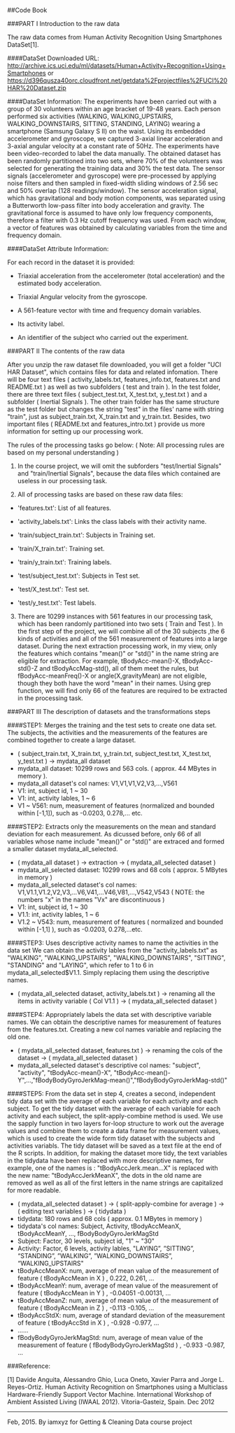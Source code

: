 ##Code Book

###PART I  Introduction to the raw data

The raw data comes from Human Activity Recognition Using Smartphones DataSet[1].

####DataSet Downloaded URL: 
http://archive.ics.uci.edu/ml/datasets/Human+Activity+Recognition+Using+Smartphones
or https://d396qusza40orc.cloudfront.net/getdata%2Fprojectfiles%2FUCI%20HAR%20Dataset.zip


####DataSet Information:
The experiments have been carried out with a group of 30 volunteers within an age bracket of 19-48 years. Each person performed six activities (WALKING, WALKING_UPSTAIRS, WALKING_DOWNSTAIRS, SITTING, STANDING, LAYING) wearing a smartphone (Samsung Galaxy S II) on the waist. Using its embedded accelerometer and gyroscope, we captured 3-axial linear acceleration and 3-axial angular velocity at a constant rate of 50Hz. The experiments have been video-recorded to label the data manually. The obtained dataset has been randomly partitioned into two sets, where 70% of the volunteers was selected for generating the training data and 30% the test data. The sensor signals (accelerometer and gyroscope) were pre-processed by applying noise filters and then sampled in fixed-width sliding windows of 2.56 sec and 50% overlap (128 readings/window). The sensor acceleration signal, which has gravitational and body motion components, was separated using a Butterworth low-pass filter into body acceleration and gravity. The gravitational force is assumed to have only low frequency components, therefore a filter with 0.3 Hz cutoff frequency was used. From each window, a vector of features was obtained by calculating variables from the time and frequency domain.

####DataSet Attribute Information:

For each record in the dataset it is provided:

* Triaxial acceleration from the accelerometer (total acceleration) and the estimated body acceleration.

* Triaxial Angular velocity from the gyroscope.

* A 561-feature vector with time and frequency domain variables.

* Its activity label.

* An identifier of the subject who carried out the experiment.


###PART II  The contents of the raw data

After you unzip the raw dataset file downloaded, you will get a folder "UCI HAR Dataset", which contains files for data and related infomation.
There will be four text files ( activity_labels.txt, features_info.txt, features.txt and README.txt )  as well as two
subfolders ( test and train ). In the test folder, there are three text files ( subject_test.txt, X_test.txt, y_test.txt ) and a subfolder ( Inertial Signals ). The other train folder has the same structure as the test folder but changes the string "test" in the files' name with string "train", just as subject_train.txt, X_train.txt and y_train.txt. Besides, two important files ( README.txt and features_intro.txt ) provide us more information for setting up our processing work.

The rules of the processing tasks go below: ( Note: All processing rules are based on my personal understanding )

1. In the course project, we will omit the subforders "test/Inertial Signals" and "train/Inertial Signals", because the
data files which contained are useless in our processing task. 

2. All of processing tasks are based on these raw data files: 

* 'features.txt': List of all features.

* 'activity_labels.txt': Links the class labels with their activity name.

* 'train/subject_train.txt': Subjects in Training set.

* 'train/X_train.txt': Training set.

* 'train/y_train.txt': Training labels.

* 'test/subject_test.txt': Subjects in Test set.

* 'test/X_test.txt': Test set.

* 'test/y_test.txt': Test labels. 

3. There are 10299 instances with 561 features in our processing task, which has been randomly partitioned into two sets ( Train and Test ). In the first step of the project, we will combine all of the 30 subjects ,the 6 kinds of activities and all of the 561 measurement of features into a large dataset. During the next extraction processing work, in my view, only the features which contains "mean()" or "std()" in the name string are eligible for extraction. For example, tBodyAcc-mean()-X, tBodyAcc-std()-Z and tBodyAccMag-std(), all of them meet the rules, but fBodyAcc-meanFreq()-X or angle(X,gravityMean) are not eligible, though they both have the word "mean" in their names. Using grep function, we will find only 66 of the features are required to be extracted in the processing task.


###PART III  The description of datasets and the transformations steps 
 
####STEP1: Merges the training and the test sets to create one data set.
The subjects, the activities and the measurements of the features are combined together to create a large dataset.

* ( subject_train.txt, X_train.txt, y_train.txt, subject_test.txt, X_test.txt, y_test.txt ) -> mydata_all dataset
* mydata_all dataset: 10299 rows and 563 cols. ( approx. 44 MBytes in memory ).
* mydata_all dataset's col names: V1,V1,V1,V2,V3,...,V561
* V1: int, subject id, 1 ~ 30
* V1: int, activity lables, 1 ~ 6
* V1 ~ V561: num,  measurement of features (normalized and bounded within [-1,1]), such as -0.0203, 0.278,... etc.

####STEP2: Extracts only the measurements on the mean and standard deviation for each measurement.
As dicussed before, only 66 of all variables whose name include "mean()" or "std()" are extraced and formed a smaller dataset mydata_all_selected.

* ( mydata_all dataset ) -> extraction -> ( mydata_all_selected dataset )
* mydata_all_selected dataset: 10299 rows and 68 cols ( approx. 5 MBytes in memory )
* mydata_all_selected dataset's col names: V1,V1.1,V1.2,V2,V3,...V6,V41,...V46,V81,...,V542,V543 ( NOTE: the numbers "x" in the names "Vx" are discontinuous )
* V1: int, subject id, 1 ~ 30
* V1.1: int, activity lables, 1 ~ 6
* V1.2 ~ V543: num,  measurement of features ( normalized and bounded within [-1,1] ), such as -0.0203, 0.278,...etc.

####STEP3: Uses descriptive activity names to name the activities in the data set
We can obtain the activity lables from the "activity_labels.txt" as "WALKING", "WALKING_UPSTAIRS", "WALKING_DOWNSTAIRS", "SITTING", "STANDING" and "LAYING", which refer to 1 to 6 in mydata_all_selected$V1.1. Simply replacing them using the descriptive names.

* ( mydata_all_selected dataset, activity_labels.txt ) -> renaming all the items in activity variable ( Col V1.1  ) -> ( mydata_all_selected dataset )

####STEP4: Appropriately labels the data set with descriptive variable names.
We can obtain the descriptive names for measurement of features from the features.txt. Creating a new col names variable and replacing the old one.

* ( mydata_all_selected dataset, features.txt ) -> renaming the cols of the dataset -> ( mydata_all_selected dataset )
* mydata_all_selected dataset's descriptive col names: "subject", "activity", "tBodyAcc-mean()-X", "tBodyAcc-mean()-Y",...,"fBodyBodyGyroJerkMag-mean()","fBodyBodyGyroJerkMag-std()"

####STEP5: From the data set in step 4, creates a second, independent tidy data set with the average of each variable for each activity and each subject.
To get the tidy dataset with the average of each variable for each activity and each subject, the split-apply-combine method is used. We use the sapply function in two layers for-loop structure to work out the average values and combine them to create a data frame for measurement values, which is used to create the wide form tidy dataset with the subjects and activities variabls. The tidy dataset will be saved as a text file at the end of the R scripts. In addition, for making the dataset more tidy, the text variables in the tidydata have been replaced with more descriptive names, for example, one of the names is : "tBodyAccJerk.mean...X"  is replaced with the new name: "tBodyAccJerkMeanX", the dots in the old name are removed as well as all of the first letters in the name strings are capitalized for more readable.   

* ( mydata_all_selected dataset ) -> ( split-apply-combine for average ) -> ( editing text variables ) -> ( tidydata )
* tidydata: 180 rows and 68 cols  ( approx. 0.1 MBytes in memory )
* tidydata's col names: Subject, Activity, tBodyAccMeanX, tBodyAccMeanY, ..., fBodyBodyGyroJerkMagStd
* Subject: Factor, 30 levels, subject id, "1" ~ "30"
* Activity: Factor, 6 levels, activity lables, "LAYING”, ”SITTING”, “STANDING”, ”WALKING”, ”WALKING_DOWNSTAIRS”, “WALKING_UPSTAIRS"  
* tBodyAccMeanX: num,  average of mean value of the measurement of feature ( tBodyAccMean in X ) , 0.222, 0.261, ...
* tBodyAccMeanY: num, average of mean value of the measurement of feature ( tBodyAccMean in Y ) , -0.04051 -0.00131, ...
* tBodyAccMeanZ: num,  average of mean value of the measurement of feature ( tBodyAccMean in Z ) , -0.113 -0.105, ... 
* tBodyAccStdX: num,  average of standard deviation of the measurement of feature ( tBodyAccStd in X ) , -0.928 -0.977, ...
* ......
* fBodyBodyGyroJerkMagStd: num,  average of mean value of the measurement of feature ( fBodyBodyGyroJerkMagStd ) , -0.933 -0.987, ...







###Reference:

[1] Davide Anguita, Alessandro Ghio, Luca Oneto, Xavier Parra and Jorge L. Reyes-Ortiz. Human Activity Recognition on Smartphones using a Multiclass Hardware-Friendly Support Vector Machine. International Workshop of Ambient Assisted Living (IWAAL 2012). Vitoria-Gasteiz, Spain. Dec 2012

***
Feb, 2015. By iamxyz for Getting & Cleaning Data course project